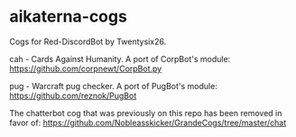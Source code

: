 # aikaterna-cogs
Cogs for Red-DiscordBot by Twentysix26.

cah - Cards Against Humanity. A port of CorpBot's module: https://github.com/corpnewt/CorpBot.py

pug - Warcraft pug checker. A port of PugBot's module: https://github.com/reznok/PugBot

The chatterbot cog that was previously on this repo has been removed in favor of: https://github.com/Nobleasskicker/GrandeCogs/tree/master/chat
